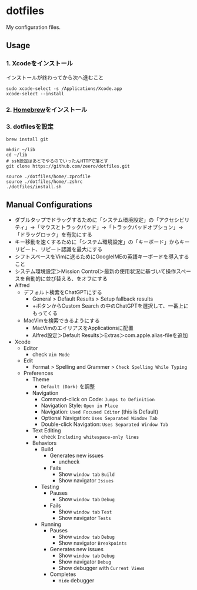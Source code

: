 # dotfiles

My configuration files.

## Usage

### 1. Xcodeをインストール
インストールが終わってから次へ進むこと
```
sudo xcode-select -s /Applications/Xcode.app
xcode-select --install
```
### 2. [Homebrew](https://brew.sh/index_ja)をインストール
### 3. dotfilesを設定
```
brew install git
```
```
mkdir ~/lib
cd ~/lib
# ssh設定はあとでやるのでいったんHTTPで落とす
git clone https://github.com/zeero/dotfiles.git
```
```
source ./dotfiles/home/.zprofile
source ./dotfiles/home/.zshrc
./dotfiles/install.sh
```

## Manual Configurations
* ダブルタップでドラッグするために「システム環境設定」の「アクセシビリティ」→「マウスとトラックパッド」→「トラックパッドオプション」→「ドラッグロック」を有効にする
* キー移動を速くするために「システム環境設定」の「キーボード」からキーリピート、リピート認識を最大にする
* シフトスペースをVimに送るためにGoogleIMEの英語キーボードを導入すること
* システム環境設定＞Mission Control＞最新の使用状況に基づいて操作スペースを自動的に並び替える、をオフにする
* Alfred
  * デフォルト検索をChatGPTにする
    * General > Default Results > Setup fallback results
    * +ボタンからCustom Search の中のChatGPTを選択して、一番上にもってくる
  * MacVimを検索できるようにする
    * MacVimのエイリアスをApplicationsに配置
    * Alfred設定＞Default Results＞Extras＞com.apple.alias-fileを追加
* Xcode
  * Editor
    * check `Vim Mode`
  * Edit
    * Format > Spelling and Grammer > `Check Spelling While Typing`
  * Preferences
    * Theme
      * `Default (Dark)` を調整
    * Navigation
      * Command-click on Code: `Jumps to Definition`
      * Navigation Style: `Open in Place`
      * Navigation: `Used Focused Editor` (this is Default)
      * Optional Navigation: `Uses Separated Window Tab`
      * Double-click Navigation: `Uses Separated Window Tab`
    * Text Editing
      * check `Including whitespace-only lines`
    * Behaviors
      * Build
        * Generates new issues
          * uncheck
        * Fails
          * Show `window tab` `Build`
          * Show navigator `Issues`
      * Testing
        * Pauses
          * Show `window tab` `Debug`
        * Fails
          * Show `window tab` `Test`
          * Show navigator `Tests`
      * Running
        * Pauses
          * Show `window tab` `Debug`
          * Show navigator `Breakpoints`
        * Generates new issues
          * Show `window tab` `Debug`
          * Show navigator `Debug`
          * Show debugger with `Current Views`
        * Completes
          * `Hide` debugger

